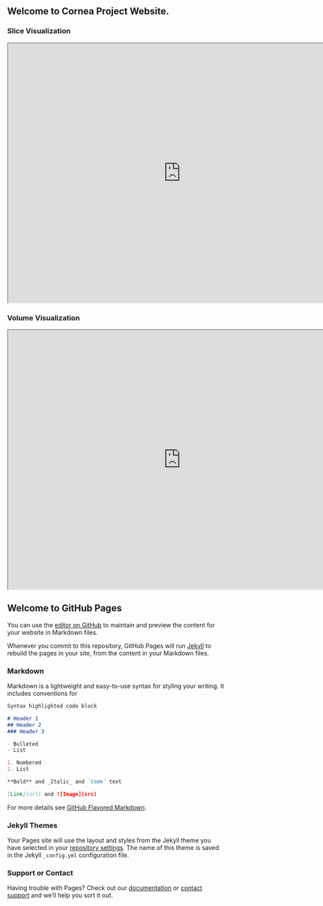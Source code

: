
<link href="assets/css/common.css" rel="stylesheet">

## Welcome to Cornea Project Website.

### Slice Visualization

<div id="contentframe" style="position:relative; top: 160px; left:50px;"> </div>
<iframe src="https://valentina-s.github.io/volumeJS/index.html" height="600" width="800" allowfullscreen="allowfullscreen"> </iframe> 







### Volume Visualization

<div id="contentframe" style="position:relative; top: 500px; left:50px; bottom:100px"> </div>
<iframe src="https://valentina-s.github.io/WebGLVolumeRendering/Index_eye.html" height="600" width="800" allowfullscreen="allowfullscreen"> </iframe> 
<br/>



## Welcome to GitHub Pages

You can use the [editor on GitHub](https://github.com/fly-eye/fly-eye.github.io/edit/master/index.md) to maintain and preview the content for your website in Markdown files.

Whenever you commit to this repository, GitHub Pages will run [Jekyll](https://jekyllrb.com/) to rebuild the pages in your site, from the content in your Markdown files.

### Markdown

Markdown is a lightweight and easy-to-use syntax for styling your writing. It includes conventions for

```markdown
Syntax highlighted code block

# Header 1
## Header 2
### Header 3

- Bulleted
- List

1. Numbered
2. List

**Bold** and _Italic_ and `Code` text

[Link](url) and ![Image](src)
```

For more details see [GitHub Flavored Markdown](https://guides.github.com/features/mastering-markdown/).

### Jekyll Themes

Your Pages site will use the layout and styles from the Jekyll theme you have selected in your [repository settings](https://github.com/fly-eye/fly-eye.github.io/settings). The name of this theme is saved in the Jekyll `_config.yml` configuration file.

### Support or Contact

Having trouble with Pages? Check out our [documentation](https://help.github.com/categories/github-pages-basics/) or [contact support](https://github.com/contact) and we’ll help you sort it out.
